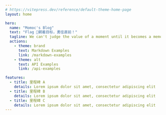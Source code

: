 ```yaml
---
# https://vitepress.dev/reference/default-theme-home-page
layout: home

hero:
  name: "Momoc's Blog"
  text: "Flag 💪朝着目标，勇往直前！"
  tagline: We can't judge the value of a moment until it becomes a memory.
  actions:
    - theme: brand
      text: Markdown Examples
      link: /markdown-examples
    - theme: alt
      text: API Examples
      link: /api-examples

features:
  - title: 里程碑 A
    details: Lorem ipsum dolor sit amet, consectetur adipiscing elit
  - title: 里程碑 B
    details: Lorem ipsum dolor sit amet, consectetur adipiscing elit
  - title: 里程碑 C
    details: Lorem ipsum dolor sit amet, consectetur adipiscing elit
---
```


